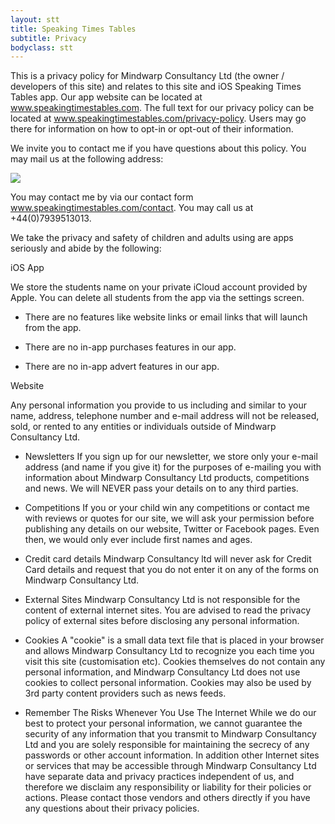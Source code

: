 ```yaml
---
layout: stt
title: Speaking Times Tables
subtitle: Privacy
bodyclass: stt
---
```


This is a privacy policy for Mindwarp Consultancy Ltd (the owner / developers of this site) and relates to this site and iOS Speaking Times Tables app. Our app website can be located at www.speakingtimestables.com. The full text for our privacy policy can be located at www.speakingtimestables.com/privacy-policy. Users may go there for information on how to opt-in or opt-out of their information.

We invite you to contact me if you have questions about this policy. You may mail us at the following address:

<div class="container-table">
	<img src="{{ site.baseurl }}/static/img/mcl-info.png"/>
</div>

You may contact me by via our contact form www.speakingtimestables.com/contact. You may call us at +44(0)7939513013.

We take the privacy and safety of children and adults using are apps seriously and abide by the following:

iOS App

We store the students name on your private iCloud account provided by Apple. You can delete all students from the app via the settings screen.

- There are no features like website links or email links that will launch from the app.

- There are no in-app purchases features in our app.

- There are no in-app advert features in our app.

Website

Any personal information you provide to us including and similar to your name, address, telephone number and e-mail address will not be released, sold, or rented to any entities or individuals outside of Mindwarp Consultancy Ltd.

- Newsletters If you sign up for our newsletter, we store only your e-mail address (and name if you give it) for the purposes of e-mailing you with information about Mindwarp Consultancy Ltd products, competitions and news. We will NEVER pass your details on to any third parties.

- Competitions If you or your child win any competitions or contact me with reviews or quotes for our site, we will ask your permission before publishing any details on our website, Twitter or Facebook pages. Even then, we would only ever include first names and ages.

- Credit card details Mindwarp Consultancy ltd will never ask for Credit Card details and request that you do not enter it on any of the forms on Mindwarp Consultancy Ltd.

- External Sites Mindwarp Consultancy Ltd is not responsible for the content of external internet sites. You are advised to read the privacy policy of external sites before disclosing any personal information.

- Cookies A "cookie" is a small data text file that is placed in your browser and allows Mindwarp Consultancy Ltd to recognize you each time you visit this site (customisation etc). Cookies themselves do not contain any personal information, and Mindwarp Consultancy Ltd does not use cookies to collect personal information. Cookies may also be used by 3rd party content providers such as news feeds.

- Remember The Risks Whenever You Use The Internet While we do our best to protect your personal information, we cannot guarantee the security of any information that you transmit to Mindwarp Consultancy Ltd and you are solely responsible for maintaining the secrecy of any passwords or other account information. In addition other Internet sites or services that may be accessible through Mindwarp Consultancy Ltd have separate data and privacy practices independent of us, and therefore we disclaim any responsibility or liability for their policies or actions. Please contact those vendors and others directly if you have any questions about their privacy policies.




